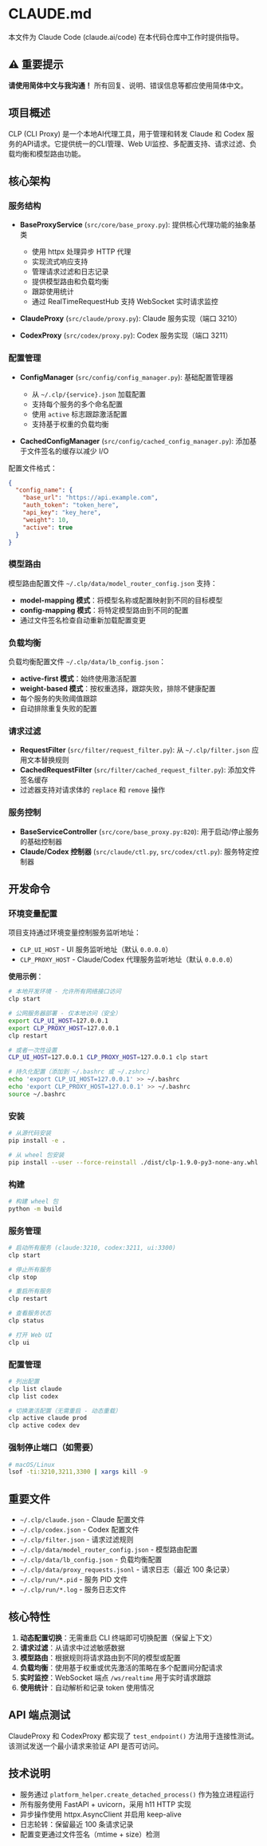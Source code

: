 # CLAUDE.md

本文件为 Claude Code (claude.ai/code) 在本代码仓库中工作时提供指导。

## ⚠️ 重要提示

**请使用简体中文与我沟通！** 所有回复、说明、错误信息等都应使用简体中文。

## 项目概述

CLP (CLI Proxy) 是一个本地AI代理工具，用于管理和转发 Claude 和 Codex 服务的API请求。它提供统一的CLI管理、Web UI监控、多配置支持、请求过滤、负载均衡和模型路由功能。

## 核心架构

### 服务结构
- **BaseProxyService** (`src/core/base_proxy.py`): 提供核心代理功能的抽象基类
  - 使用 httpx 处理异步 HTTP 代理
  - 实现流式响应支持
  - 管理请求过滤和日志记录
  - 提供模型路由和负载均衡
  - 跟踪使用统计
  - 通过 RealTimeRequestHub 支持 WebSocket 实时请求监控

- **ClaudeProxy** (`src/claude/proxy.py`): Claude 服务实现（端口 3210）
- **CodexProxy** (`src/codex/proxy.py`): Codex 服务实现（端口 3211）

### 配置管理
- **ConfigManager** (`src/config/config_manager.py`): 基础配置管理器
  - 从 `~/.clp/{service}.json` 加载配置
  - 支持每个服务的多个命名配置
  - 使用 `active` 标志跟踪激活配置
  - 支持基于权重的负载均衡

- **CachedConfigManager** (`src/config/cached_config_manager.py`): 添加基于文件签名的缓存以减少 I/O

配置文件格式：
```json
{
  "config_name": {
    "base_url": "https://api.example.com",
    "auth_token": "token_here",
    "api_key": "key_here",
    "weight": 10,
    "active": true
  }
}
```

### 模型路由
模型路由配置文件 `~/.clp/data/model_router_config.json` 支持：
- **model-mapping 模式**：将模型名称或配置映射到不同的目标模型
- **config-mapping 模式**：将特定模型路由到不同的配置
- 通过文件签名检查自动重新加载配置变更

### 负载均衡
负载均衡配置文件 `~/.clp/data/lb_config.json`：
- **active-first 模式**：始终使用激活配置
- **weight-based 模式**：按权重选择，跟踪失败，排除不健康配置
- 每个服务的失败阈值跟踪
- 自动排除重复失败的配置

### 请求过滤
- **RequestFilter** (`src/filter/request_filter.py`): 从 `~/.clp/filter.json` 应用文本替换规则
- **CachedRequestFilter** (`src/filter/cached_request_filter.py`): 添加文件签名缓存
- 过滤器支持对请求体的 `replace` 和 `remove` 操作

### 服务控制
- **BaseServiceController** (`src/core/base_proxy.py:820`): 用于启动/停止服务的基础控制器
- **Claude/Codex 控制器** (`src/claude/ctl.py`, `src/codex/ctl.py`): 服务特定控制器

## 开发命令

### 环境变量配置

项目支持通过环境变量控制服务监听地址：

- `CLP_UI_HOST` - UI 服务监听地址（默认 `0.0.0.0`）
- `CLP_PROXY_HOST` - Claude/Codex 代理服务监听地址（默认 `0.0.0.0`）

**使用示例**：

```bash
# 本地开发环境 - 允许所有网络接口访问
clp start

# 公网服务器部署 - 仅本地访问（安全）
export CLP_UI_HOST=127.0.0.1
export CLP_PROXY_HOST=127.0.0.1
clp restart

# 或者一次性设置
CLP_UI_HOST=127.0.0.1 CLP_PROXY_HOST=127.0.0.1 clp start

# 持久化配置（添加到 ~/.bashrc 或 ~/.zshrc）
echo 'export CLP_UI_HOST=127.0.0.1' >> ~/.bashrc
echo 'export CLP_PROXY_HOST=127.0.0.1' >> ~/.bashrc
source ~/.bashrc
```

### 安装
```bash
# 从源代码安装
pip install -e .

# 从 wheel 包安装
pip install --user --force-reinstall ./dist/clp-1.9.0-py3-none-any.whl
```

### 构建
```bash
# 构建 wheel 包
python -m build
```

### 服务管理
```bash
# 启动所有服务 (claude:3210, codex:3211, ui:3300)
clp start

# 停止所有服务
clp stop

# 重启所有服务
clp restart

# 查看服务状态
clp status

# 打开 Web UI
clp ui
```

### 配置管理
```bash
# 列出配置
clp list claude
clp list codex

# 切换激活配置（无需重启 - 动态重载）
clp active claude prod
clp active codex dev
```

### 强制停止端口（如需要）
```bash
# macOS/Linux
lsof -ti:3210,3211,3300 | xargs kill -9
```

## 重要文件

- `~/.clp/claude.json` - Claude 配置文件
- `~/.clp/codex.json` - Codex 配置文件
- `~/.clp/filter.json` - 请求过滤规则
- `~/.clp/data/model_router_config.json` - 模型路由配置
- `~/.clp/data/lb_config.json` - 负载均衡配置
- `~/.clp/data/proxy_requests.jsonl` - 请求日志（最近 100 条记录）
- `~/.clp/run/*.pid` - 服务 PID 文件
- `~/.clp/run/*.log` - 服务日志文件

## 核心特性

1. **动态配置切换**：无需重启 CLI 终端即可切换配置（保留上下文）
2. **请求过滤**：从请求中过滤敏感数据
3. **模型路由**：根据规则将请求路由到不同的模型或配置
4. **负载均衡**：使用基于权重或优先激活的策略在多个配置间分配请求
5. **实时监控**：WebSocket 端点 `/ws/realtime` 用于实时请求跟踪
6. **使用统计**：自动解析和记录 token 使用情况

## API 端点测试

ClaudeProxy 和 CodexProxy 都实现了 `test_endpoint()` 方法用于连接性测试。该测试发送一个最小请求来验证 API 是否可访问。

## 技术说明

- 服务通过 `platform_helper.create_detached_process()` 作为独立进程运行
- 所有服务使用 FastAPI + uvicorn，采用 h11 HTTP 实现
- 异步操作使用 httpx.AsyncClient 并启用 keep-alive
- 日志轮转：保留最近 100 条请求记录
- 配置变更通过文件签名（mtime + size）检测